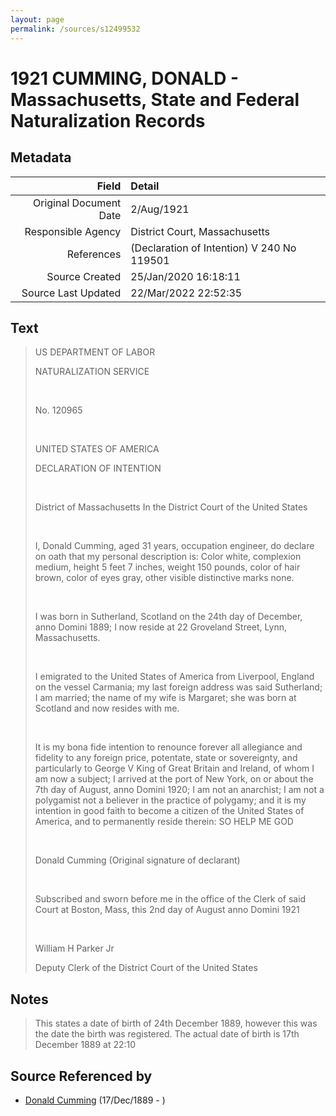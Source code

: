 ```yaml
---
layout: page
permalink: /sources/s12499532
---
```


# 1921 CUMMING, DONALD - Massachusetts, State and Federal Naturalization Records

## Metadata
Field | Detail
---:|:---
Original Document Date | 2/Aug/1921
Responsible Agency | District Court, Massachusetts
References | (Declaration of Intention) V 240 No 119501
Source Created | 25/Jan/2020 16:18:11
Source Last Updated | 22/Mar/2022 22:52:35

## Text

> US DEPARTMENT OF LABOR
>
> NATURALIZATION SERVICE
>
> <br/>
>
> No. 120965
>
> <br/>
>
> UNITED STATES OF AMERICA
>
> DECLARATION OF INTENTION
>
> <br/>
>
> District of Massachusetts In the District Court of the United States
>
> <br/>
>
> I, Donald Cumming, aged 31 years, occupation engineer, do declare on oath that my personal description is: Color white, complexion medium, height 5 feet 7 inches, weight 150 pounds, color of hair brown, color of eyes gray, other visible distinctive marks none.
>
> <br/>
>
> I was born in Sutherland, Scotland on the 24th day of December, anno Domini 1889; I now reside at 22 Groveland Street, Lynn, Massachusetts.
>
> <br/>
>
> I emigrated to the United States of America from Liverpool, England on the vessel Carmania; my last foreign address was said Sutherland; I am married; the name of my wife is Margaret; she was born at Scotland and now resides with me.
>
> <br/>
>
> It is my bona fide intention to renounce forever all allegiance and fidelity to any foreign price, potentate, state or sovereignty, and particularly to George V King of Great Britain and Ireland, of whom I am now a subject; I arrived at the port of New York, on or about the 7th day of August, anno Domini 1920; I am not an anarchist; I am not a polygamist not a believer in the practice of polygamy; and it is my intention in good faith to become a citizen of the United States of America, and to permanently reside therein: SO HELP ME GOD
>
> <br/>
>
> Donald Cumming (Original signature of declarant)
>
> <br/>
>
> Subscribed and sworn before me in the office of the Clerk of said Court at Boston, Mass, this 2nd day of August anno Domini 1921
>
> <br/>
>
> William H Parker Jr
>
> Deputy Clerk of the District Court of the United States
>

## Notes

> This states a date of birth of 24th December 1889, however this was the date the birth was registered. The actual date of birth is 17th December 1889 at 22:10
>


## Source Referenced by

* [Donald Cumming](../people/@89853996@-donald-cumming-b1889-12-17-d.md) (17/Dec/1889 - )
